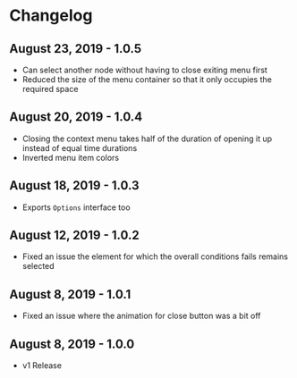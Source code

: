 # Changelog

## August 23, 2019 - 1.0.5

- Can select another node without having to close exiting menu first
- Reduced the size of the menu container so that it only occupies the required space

## August 20, 2019 - 1.0.4

- Closing the context menu takes half of the duration of opening it up instead of equal time durations
- Inverted menu item colors

## August 18, 2019 - 1.0.3

- Exports `Options` interface too

## August 12, 2019 - 1.0.2

- Fixed an issue the element for which the overall conditions fails remains selected 

## August 8, 2019 - 1.0.1

- Fixed an issue where the animation for close button was a bit off

## August 8, 2019 - 1.0.0

- v1 Release